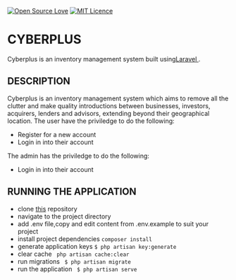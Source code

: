 [![Open Source Love](https://badges.frapsoft.com/os/v1/open-source.svg?v=103)](https://github.com/ellerbrock/open-source-badges/)
[![MIT Licence](https://badges.frapsoft.com/os/mit/mit.svg?v=103)](https://opensource.org/licenses/mit-license.php)
# CYBERPLUS

Cyberplus is an inventory management system  built using[Laravel ](https://laravel.com/).


## DESCRIPTION
Cyberplus is an inventory management system  which aims to remove all the clutter and make quality introductions between businesses, investors, acquirers, lenders and advisors, extending beyond their geographical location.
The user have the priviledge to do the following:
- Register for a new account
- Login in into their account


The admin has the priviledge to do the following:
- Login in into their account



## RUNNING THE APPLICATION
- clone [this](https://github.com/kelvinrandu/cyberplus.git) repository
- navigate to the project directory
- add .env file,copy and edit content from .env.example to suit your project
- install project dependencies
```composer install ```
- generate application keys
```$ php artisan key:generate ```
- clear cache
```  php artisan cache:clear ```
- run migrations
``` $ php artisan migrate```
- run the application
``` $ php artisan serve```
